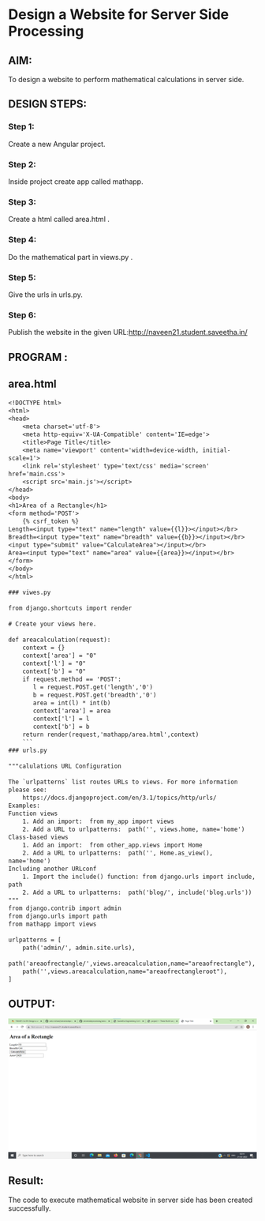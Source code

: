 # Design a Website for Server Side Processing

## AIM:
To design a website to perform mathematical calculations in server side.

## DESIGN STEPS:

### Step 1:

Create a new Angular project.

### Step 2:

Inside project create app called mathapp.

### Step 3:
Create a html called area.html .




### Step 4:
Do the mathematical part in views.py .


### Step 5:
Give the urls in urls.py.




### Step 6:

Publish the website in the given URL:http://naveen21.student.saveetha.in/

## PROGRAM :
## area.html
```
<!DOCTYPE html>
<html>
<head>
    <meta charset='utf-8'>
    <meta http-equiv='X-UA-Compatible' content='IE=edge'>
    <title>Page Title</title>
    <meta name='viewport' content='width=device-width, initial-scale=1'>
    <link rel='stylesheet' type='text/css' media='screen' href='main.css'>
    <script src='main.js'></script>
</head>
<body>
<h1>Area of a Rectangle</h1>
<form method='POST'>
    {% csrf_token %}
Length=<input type="text" name="length" value={{l}}></input></br>
Breadth=<input type="text" name="breadth" value={{b}}></input></br>
<input type="submit" value="CalculateArea"></input></br>
Area=<input type="text" name="area" value={{area}}></input></br>
</form>
</body>
</html>

### viwes.py

from django.shortcuts import render

# Create your views here.

def areacalculation(request):
    context = {}
    context['area'] = "0"
    context['l'] = "0"
    context['b'] = "0"
    if request.method == 'POST':
       l = request.POST.get('length','0')
       b = request.POST.get('breadth','0')
       area = int(l) * int(b)
       context['area'] = area
       context['l'] = l
       context['b'] = b
    return render(request,'mathapp/area.html',context)
    ```
### urls.py

"""calulations URL Configuration

The `urlpatterns` list routes URLs to views. For more information please see:
    https://docs.djangoproject.com/en/3.1/topics/http/urls/
Examples:
Function views
    1. Add an import:  from my_app import views
    2. Add a URL to urlpatterns:  path('', views.home, name='home')
Class-based views
    1. Add an import:  from other_app.views import Home
    2. Add a URL to urlpatterns:  path('', Home.as_view(), name='home')
Including another URLconf
    1. Import the include() function: from django.urls import include, path
    2. Add a URL to urlpatterns:  path('blog/', include('blog.urls'))
"""
from django.contrib import admin
from django.urls import path
from mathapp import views

urlpatterns = [
    path('admin/', admin.site.urls),
    path('areaofrectangle/',views.areacalculation,name="areaofrectangle"),
    path('',views.areacalculation,name="areaofrectangleroot"),
]
```

## OUTPUT:
![github](server.png)
## Result:
The code to execute mathematical website in server side has been created successfully.
